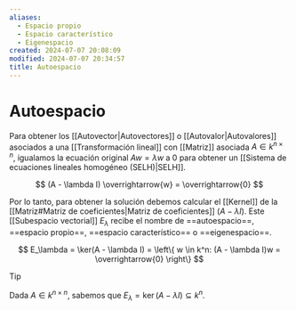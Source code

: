 ```yaml
---
aliases:
  - Espacio propio
  - Espacio característico
  - Eigenespacio
created: 2024-07-07 20:08:09
modified: 2024-07-07 20:34:57
title: Autoespacio
---
```


# Autoespacio

Para obtener los [[Autovector|Autovectores]] o [[Autovalor|Autovalores]] asociados a una [[Transformación lineal]] con [[Matriz]] asociada $A \in k^{n \times n}$, igualamos la ecuación original $Aw = \lambda w$ a $0$ para obtener un [[Sistema de ecuaciones lineales homogéneo (SELH)|SELH]].

$$
(A - \lambda I) \overrightarrow{w} = \overrightarrow{0}
$$

Por lo tanto, para obtener la solución debemos calcular el [[Kernel]] de la [[Matriz#Matriz de coeficientes|Matriz de coeficientes]] $(A - \lambda I)$. Este [[Subespacio vectorial]] $E_\lambda$ recibe el nombre de ==autoespacio==, ==espacio propio==, ==espacio característico== o ==eigenespacio==.

$$
E_\lambda =
\ker(A - \lambda I) =
\left\{ w \in k^n: (A - \lambda I)w = \overrightarrow{0} \right\}
$$

> [!tip]
> Dada $A \in k^{n \times n}$, sabemos que $E_\lambda = \ker(A - \lambda I) \subseteq k^n$.
